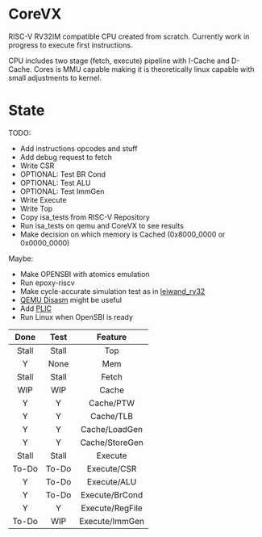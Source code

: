 # CoreVX

RISC-V RV32IM compatible CPU created from scratch. Currently work in progress to execute first instructions.

CPU includes two stage (fetch, execute) pipeline with I-Cache and D-Cache. Cores is MMU capable making it is theoretically linux capable with small adjustments to kernel.


# State
TODO:
* Add instructions opcodes and stuff
* Add debug request to fetch
* Write CSR
* OPTIONAL: Test BR Cond
* OPTIONAL: Test ALU
* OPTIONAL: Test ImmGen
* Write Execute
* Write Top
* Copy isa_tests from RISC-V Repository
* Run isa_tests on qemu and CoreVX to see results
* Make decision on which memory is Cached (0x8000_0000 or 0x0000_0000)

Maybe:
* Make OPENSBI with atomics emulation
* Run epoxy-riscv
* Make cycle-accurate simulation test as in [leiwand_rv32](https://franzflasch.github.io/debugging/risc-v/verilog/2019/07/31/riscv-core-debugging-with-qemu.html)
* [QEMU Disasm](https://en.wikibooks.org/wiki/QEMU/Invocation) might be useful
* Add [PLIC](https://github.com/riscv/riscv-plic-spec/blob/master/riscv-plic.adoc)
* Run Linux when OpenSBI is ready



|Done   |Test   |Feature        |
|:-----:|:-----:|:-------------:|
|Stall  |Stall  |Top            |
|Y      |None   |Mem            |
|Stall  |Stall  |Fetch          |
|WIP    |WIP    |Cache          |
|Y      |Y      |Cache/PTW      |
|Y      |Y      |Cache/TLB      |
|Y      |Y      |Cache/LoadGen  |
|Y      |Y      |Cache/StoreGen |
|Stall  |Stall  |Execute        |
|To-Do  |To-Do  |Execute/CSR    |
|Y      |To-Do  |Execute/ALU    |
|Y      |To-Do  |Execute/BrCond |
|Y      |Y      |Execute/RegFile|
|To-Do  |WIP    |Execute/ImmGen |
